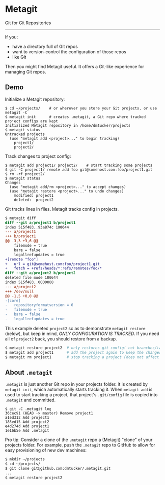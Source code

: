 # Metagit

Git for Git Repositories

******

If you:
- have a directory full of Git repos
- want to version-control the configuration of those repos
- like Git

Then you might find Metagit useful. It offers a Git-like experience for managing Git repos.

## Demo

Initialize a Metagit repository:
```
$ cd ~/projects/    # or wherever you store your Git projects, or use metagit -C
$ metagit init      # creates .metagit, a Git repo where tracked project configs are kept
Initialized Metagit repository in /home/dmtucker/projects
$ metagit status
Untracked projects
  (use "metagit add <project>..." to begin tracking)
	project1/
	project2/

```
Track changes to project config:
```
$ metagit add project1/ project2/    # start tracking some projects
$ git -C project1/ remote add foo git@somehost.com:foo/project1.git
$ rm -rf project2/
$ metagit status
Changes
  (use "metagit add/rm <project>..." to accept changes)
  (use "metagit restore <project>..." to undo changes)
	modified: project1
	deleted:  project2

```
Git tracks lines in files. Metagit tracks config in projects.
``` diff
$ metagit diff
diff --git a/project1 b/project1
index 515f483..93a874c 100644
--- a/project1
+++ b/project1
@@ -3,3 +3,6 @@
 	filemode = true
 	bare = false
 	logallrefupdates = true
+[remote "foo"]
+	url = git@somehost.com:foo/project1.git
+	fetch = +refs/heads/*:refs/remotes/foo/*
diff --git a/project2 b/project2
deleted file mode 100644
index 515f483..0000000
--- a/project2
+++ /dev/null
@@ -1,5 +0,0 @@
-[core]
-	repositoryformatversion = 0
-	filemode = true
-	bare = false
-	logallrefupdates = true
```
This example deleted `project2` so as to demonstrate `metagit restore` (below), but keep in mind, *ONLY CONFIGURATION IS TRACKED*.
If you need all of `project2` back, you should restore from a backup.
``` sh 
$ metagit restore project2  # only restores git config! not branches/tags/etc.
$ metagit add project1      # add the project again to keep the changes
$ metagit rm project1       # stop tracking a project (does not affect the actual project)
```

## About `.metagit`

`.metagit` is just another Git repo in your projects folder. It is created by `metagit init`, which automatically starts tracking it.
When `metagit add` is used to start tracking a project, that project's `.git/config` file is copied into `.metagit` and committed.
```
$ git -C .metagit log
36cec91 (HEAD -> master) Remove project1
a1ed312 Add project1
185ed15 Add project2
e4d274d Add project1
1e16b5e Add .metagit
```
Pro tip: Consider a clone of the `.metagit` repo a (Metagit) "clone" of your projects folder.
For example, push the `.metagit` repo to GitHub to allow for easy provisioning of new dev machines:
``` sh
$ mkdir ~/projects
$ cd ~/projects/
$ git clone git@github.com:dmtucker/.metagit.git
...
$ metagit restore project2
```
